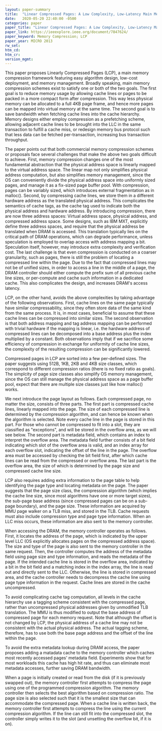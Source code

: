 ```yaml
---
layout: paper-summary
title:  "Linear Compressed Pages: A Low Complexity, Low-Latency Main Memory Compression Framework"
date:   2020-05-20 22:40:00 -0500
categories: paper
paper_title: "Linear Compressed Pages: A Low Complexity, Low-Latency Main Memory Compression Framework"
paper_link: https://ieeexplore.ieee.org/document/7847624/
paper_keyword: Memory Compression; LCP
paper_year: MICRO 2013
rw_set:
htm_cd:
htm_cr:
version_mgmt:
---
```


This paper proposes Linearly Compressed Pages (LCP), a main memory compression framework featuring easy algorithm design,
low-cost deployment, and memory management. Broadly speaking, main memory compression schemes exist to satisfy one or both 
of the two goals.
The first goal is to reduce memory usage by allowing cache lines or pages to be packed in a more compact form after 
compression. This way less physical memory can be allocated to a full 4KB page frame, and hence more pages can be mapped
into virtual memory at the same time. The second goal is to save bandwidth when fetching cache lines into the cache 
hierarchy. Memory designs either employ compression as a prefetching scheme, allowing adjacent cache lines to be brought 
into the LLC in the same transaction to fulfill a cache miss, or redesign memory bus protocol such that less data can be 
fetched per-transaction, increasing bus transaction throughput. 

The paper points out that both commercial memory compression schemes or proposals face several challenges that make
the above two goals difficult to achieve. First, memory compression changes one of the most fundamental abstraction
that the physical address space is linearly mapped to the virtual address space. The linear map not only
simplifies physical address computation, but also simplifies memory management, since the OS can conveniently divide the 
physical address space into uniformly sized pages, and manage it as a fix-sized page buffer pool. 
With compression, pages can be variably sized, which introduces external fragmentation as in malloc().
Second, by compressing cache lines, we store them in a different hardware address as the translated physical address.
This complicates the semantics of cache tags, as the cache tag used to indicate both the physical address and hardware 
address. By introducing compression, there are now three address spaces: Virtual address space, physical address,
and compressed address space. Some designs, such as IBM MXT, explicitly define three address spaces, and require that
the physical address be translated when DRAM is accessed. This translation typically lies on the critical path of 
DRAM operations, which can degrade performance, unless speculation is employed to overlap access with address mapping a 
bit. Speculation itself, however, may introduce extra complexity and verification cost. 
The last challenge is that even compression is conducted on a coarser granularity, such as pages, there is still 
the problem of locating a compressed line within the page. Due to the fact that compressed lines may not be of 
unified sizes, in order to access a line in the middle of a page, the DRAM controller should either compute the prefix
sum of all previous cache line sizes, or per-compute and cache such information in a dedicated cache. This also complicates
the design, and increases DRAM's access latency.

LCP, on the other hand, avoids the above complexities by taking advantage of the following observations. First, cache 
lines on the same page typically have similar compressability, since they often store data of the same kind from the 
same process. It is, in most cases, beneficial to assume that these cache lines can be compressed into similar sizes.
The second observation is that both address mapping and tag address mapping can be performed with trivial hardware 
if the mapping is linear, i.e. the hardware address of compressed lines can be decomposed into a base address plus 
the index multiplied by a constant. Both observations imply that if we sacrifice some efficiency of compression in 
exchange for uniformity of cache line sizes, the complexity of the resulting compression can be significantly lowered.

Compressed pages in LCP are sorted into a few per-defined sizes. The paper suggests using 512B, 1KB, 2KB and 4KB size
classes, which correspond to different compression ratios (there is no fixed ratio as goals). 
The simplcity of page size classes also simplify OS memory management, since the OS can still manage the physical address 
space as a page buffer pool, expect that there are multiple size classes just like how malloc() works.

We next introduce the page layout as follows. Each compressed page, no matter the size, consists of three parts. The first
part is compressed cache lines, linearly mapped into the page. The size of each compressed line is determined by the 
compression algorithm, and can hence be known when the algorithm is selected. Note every cache line in the page is stored
in this part. For those who cannot be compressed to fit into a slot, they are classified as "exceptions", and will be 
stored in the overflow area, as we will see below. The second part is metadata field, which contains an index to interpret
the overflow area. The metadata field further consists of a bit field indicating which slot of the overflow area is valid,
and an index array for each overflow slot, indicating the offset of the line in the page. The overflow area must be 
accessed by checking the bit field first, after which cache lines can be read from the compressed or overflow area.
The last part is the overflow area, the size of which is determined by the page size and compressed cache line size.

LCP also requires adding extra information to the page table to help identifying the page type and locating metadata
on the page. The paper suggests that the page size class, the compression algorithm (which implies the cache line size,
since most algorithms have one or more target sizes), the sub-page base address (since compressed pages can be on a sub-page
boundary), and the page size. These information are acquired by MMU page walker on a TLB miss, and stored in the TLB.
Cache requests must also include compression type and page type information. When an LLC miss occurs, these information
are also sent to the memory controller.

When accessing the DRAM, the memory controller operates as follows. First, it locates the address of the page, which is 
indicated by the upper level LLC (OS explicitly allocates pages on the compressed address space). The size and type of the 
page is also sent to the memory controller in the same request. Then, the controller computes the address of the metadata 
field using page size and type information, and reads the metadata of the page. If the intended cache line is stored in 
the overflow area, indicated by a bit in the bit field and a matching index in the index array, the line is read out and 
directly sent to the LLC. Otherwise, the line is stored in compressed area, and the cache controller needs to decompress
the cache line using page type information in the request. Cache lines are stored in the cache uncompressed.

To avoid complicating cache tag computation, all levels in the cache hierarchy use a tagging scheme consistent with
the compressed page, rather than uncompressed physical addresses given by unmodified TLB translation. The MMU is thus 
modified to output the base address of compressed page for each memory request. 
Note that although the offset is not changed by LCP, the physical address of a cache line may not be consistent with the 
actual physical address. The actual tagging scheme, therefore, has to use both the base page address and the offset of 
the line within the page. 

To avoid the extra metadata lookup during DRAM access, the paper proposes adding a matadata cache to the memory controller
which caches most recently accessed pages' metadata field. Experiments show that for most workloads this cache has high
hit rate, and thus can eliminate most metadata accesses, further saving DRAM bandwidth.

When a page is initially created or read from the disk (if it is previously swapped out), the memory controller first
attempts to compress the page using one of the programmed compression algorithm. The memory controller then 
selects the best algorithm based on compression ratio. The page size is also selected such that it is the smallest size
that can accommodate the compressed page. When a cache line is written back, the memory controller first attempts to
compress the line using the current compression algorithm. If the line can still fit into the compressed slot, the 
controller simply writes it to the slot (and unsetting the overflow bit, if it is on). 
